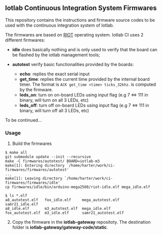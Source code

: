 ## Iotlab Continuous Integration System Firmwares

This repository contains the instructions and firmware source codes to be used
with the continuous integration system of Iotlab.

The firmwares are based on [RIOT](https://github.com/RIOT-OS/RIOT) operating
system. Iotlab CI uses 2 different firmwares:
* **idle** does basically nothing and is only used to verify that the board can
  be flashed by the iotlab management tools;

* **autotest** verify basic functionalities provided by the boards:
  * **echo**: replies the exact serial input
  * **get_time**: replies the current time provided by the internal board
    timer. The format is `ACK get_time <time> ticks_32khz`. <time> is computed
    by the firmware.
  * **leds_on**: turn on on-board LEDs using input flag (e.g 7 <=> 111 in binary,
    will turn on all 3 LEDs, etc)
  * **leds_off**: turn off on-board LEDs using input flag (e.g 7 <=> 111 in
    binary, will turn off all 3 LEDs, etc)

To be continued...


### Usage

1. Build the firmwares
```
$ make all
git submodule update --init --recursive
make -C firmwares/autotest/ BOARD=iotlab-m3
make[1]: Entering directory `/home/harter/work/ci-firmwares/firmwares/autotest'
...
make[1]: Leaving directory `/home/harter/work/ci-firmwares/firmwares/idle'
cp firmwares/idle/bin/arduino-mega2560/riot-idle.elf mega_idle.elf

$ ls *.elf
a8_autotest.elf   fox_idle.elf     mega_autotest.elf    samr21_idle.elf
a8_idle.elf       m3_autotest.elf  mega_idle.elf
fox_autotest.elf  m3_idle.elf      samr21_autotest.elf
```

2. Copy the firmware in the **iotlab-gateway** repositoty.
   The destination folder is **iotlab-gateway/gateway-code/static**.



